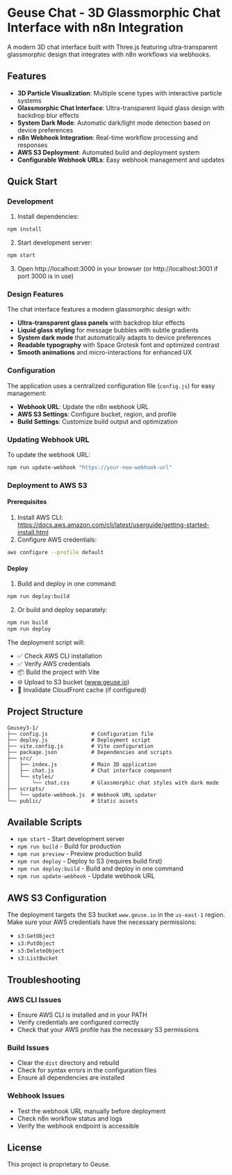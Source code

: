 # Geuse Chat - 3D Glassmorphic Chat Interface with n8n Integration

A modern 3D chat interface built with Three.js featuring ultra-transparent glassmorphic design that integrates with n8n workflows via webhooks.

## Features

- **3D Particle Visualization**: Multiple scene types with interactive particle systems
- **Glassmorphic Chat Interface**: Ultra-transparent liquid glass design with backdrop blur effects
- **System Dark Mode**: Automatic dark/light mode detection based on device preferences
- **n8n Webhook Integration**: Real-time workflow processing and responses
- **AWS S3 Deployment**: Automated build and deployment system
- **Configurable Webhook URLs**: Easy webhook management and updates

## Quick Start

### Development

1. Install dependencies:
```bash
npm install
```

2. Start development server:
```bash
npm start
```

3. Open http://localhost:3000 in your browser (or http://localhost:3001 if port 3000 is in use)

### Design Features

The chat interface features a modern glassmorphic design with:

- **Ultra-transparent glass panels** with backdrop blur effects
- **Liquid glass styling** for message bubbles with subtle gradients
- **System dark mode** that automatically adapts to device preferences
- **Readable typography** with Space Grotesk font and optimized contrast
- **Smooth animations** and micro-interactions for enhanced UX

### Configuration

The application uses a centralized configuration file (`config.js`) for easy management:

- **Webhook URL**: Update the n8n webhook URL
- **AWS S3 Settings**: Configure bucket, region, and profile
- **Build Settings**: Customize build output and optimization

### Updating Webhook URL

To update the webhook URL:

```bash
npm run update-webhook "https://your-new-webhook-url"
```

### Deployment to AWS S3

#### Prerequisites

1. Install AWS CLI: https://docs.aws.amazon.com/cli/latest/userguide/getting-started-install.html
2. Configure AWS credentials:
```bash
aws configure --profile default
```

#### Deploy

1. Build and deploy in one command:
```bash
npm run deploy:build
```

2. Or build and deploy separately:
```bash
npm run build
npm run deploy
```

The deployment script will:
- ✅ Check AWS CLI installation
- ✅ Verify AWS credentials
- 📦 Build the project with Vite
- 🌐 Upload to S3 bucket (www.geuse.io)
- 🔄 Invalidate CloudFront cache (if configured)

## Project Structure

```
Geusey3-1/
├── config.js              # Configuration file
├── deploy.js              # Deployment script
├── vite.config.js         # Vite configuration
├── package.json           # Dependencies and scripts
├── src/
│   ├── index.js           # Main 3D application
│   ├── chat.js            # Chat interface component
│   └── styles/
│       └── chat.css       # Glassmorphic chat styles with dark mode
├── scripts/
│   └── update-webhook.js  # Webhook URL updater
└── public/                # Static assets
```

## Available Scripts

- `npm start` - Start development server
- `npm run build` - Build for production
- `npm run preview` - Preview production build
- `npm run deploy` - Deploy to S3 (requires build first)
- `npm run deploy:build` - Build and deploy in one command
- `npm run update-webhook` - Update webhook URL

## AWS S3 Configuration

The deployment targets the S3 bucket `www.geuse.io` in the `us-east-1` region. Make sure your AWS credentials have the necessary permissions:

- `s3:GetObject`
- `s3:PutObject`
- `s3:DeleteObject`
- `s3:ListBucket`

## Troubleshooting

### AWS CLI Issues
- Ensure AWS CLI is installed and in your PATH
- Verify credentials are configured correctly
- Check that your AWS profile has the necessary S3 permissions

### Build Issues
- Clear the `dist` directory and rebuild
- Check for syntax errors in the configuration files
- Ensure all dependencies are installed

### Webhook Issues
- Test the webhook URL manually before deployment
- Check n8n workflow status and logs
- Verify the webhook endpoint is accessible

## License

This project is proprietary to Geuse. 